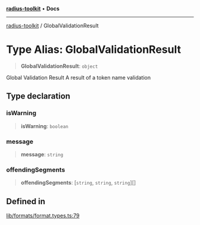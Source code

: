 [**radius-toolkit**](../README.md) • **Docs**

***

[radius-toolkit](../globals.md) / GlobalValidationResult

# Type Alias: GlobalValidationResult

> **GlobalValidationResult**: `object`

Global Validation Result
A result of a token name validation

## Type declaration

### isWarning

> **isWarning**: `boolean`

### message

> **message**: `string`

### offendingSegments

> **offendingSegments**: [`string`, `string`, `string`][]

## Defined in

[lib/formats/format.types.ts:79](https://github.com/rangle/radius-token-tango/blob/5b6e6f5adbda55f8c41a4c8308d1d8885a9b9a2f/packages/radius-toolkit/src/lib/formats/format.types.ts#L79)
